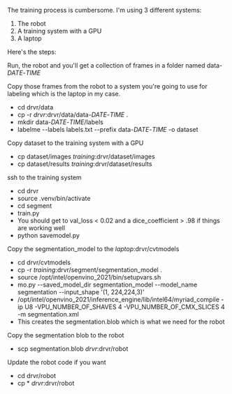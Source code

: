 
The training process is cumbersome. I'm using 3 different systems:
1) The robot
2) A training system with a GPU
3) A laptop

Here's the steps:

Run, the robot and you'll get a collection of frames in a folder named data-*DATE*-*TIME*

Copy those frames from the robot to a system you're going to use for labeling which is the laptop in my case.
- cd drvr/data
- cp -r *drvr*:drvr/data/data-*DATE*-*TIME* .
- mkdir data-*DATE*-*TIME*/labels
- labelme --labels labels.txt --prefix data-*DATE*-*TIME* -o dataset

Copy dataset to the training system with a GPU
- cp dataset/images *training*:drvr/dataset/images
- cp dataset/results *training*:drvr/dataset/results

ssh to the training system
- cd drvr
- source .venv/bin/activate
- cd segment
- train.py
- You should get to val_loss < 0.02 and a dice_coefficient > .98 if things are working well
- python savemodel.py

Copy the segmentation_model to the *laptop*:drvr/cvtmodels
- cd drvr/cvtmodels
- cp -r *training*:drvr/segment/segmentation_model .
- source /opt/intel/openvino_2021/bin/setupvars.sh
- mo.py --saved_model_dir segmentation_model --model_name segmentation --input_shape '(1, 224,224,3)'
- /opt/intel/openvino_2021/inference_engine/lib/intel64/myriad_compile -ip U8 -VPU_NUMBER_OF_SHAVES 4 -VPU_NUMBER_OF_CMX_SLICES 4 -m segmentation.xml
- This creates the segmentation.blob which is what we need for the robot

Copy the segmentation blob to the robot
- scp segmentation.blob *drvr*:drvr/robot

Update the robot code if you want
- cd drvr/robot
- cp * *drvr*:drvr/robot

